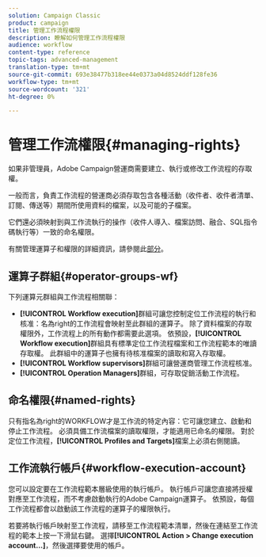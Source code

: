 ```yaml
---
solution: Campaign Classic
product: campaign
title: 管理工作流程權限
description: 瞭解如何管理工作流程權限
audience: workflow
content-type: reference
topic-tags: advanced-management
translation-type: tm+mt
source-git-commit: 693e38477b318ee44e0373a04d8524ddf128fe36
workflow-type: tm+mt
source-wordcount: '321'
ht-degree: 0%

---
```



# 管理工作流權限{#managing-rights}

如果非管理員，Adobe Campaign營運商需要建立、執行或修改工作流程的存取權。

一般而言，負責工作流程的營運商必須存取包含各種活動（收件者、收件者清單、訂閱、傳送等）期間所使用資料的檔案，以及可能的子檔案。

它們還必須映射到與工作流執行的操作（收件人導入、檔案訪問、融合、SQL指令碼執行等）一致的命名權限。

有關管理運算子和權限的詳細資訊，請參閱此[部分](../../platform/using/access-management.md)。

## 運算子群組{#operator-groups-wf}

下列運算元群組與工作流程相關聯：

* **[!UICONTROL Workflow execution]**&#x200B;群組可讓您控制定位工作流程的執行和核准：名為right的工作流程會映射至此群組的運算子。 除了資料檔案的存取權限外，工作流程上的所有動作都需要此選項。 依預設，**[!UICONTROL Workflow execution]**&#x200B;群組具有標準定位工作流程檔案和工作流程範本的唯讀存取權。 此群組中的運算子也擁有待核准檔案的讀取和寫入存取權。
* **[!UICONTROL Workflow supervisors]**&#x200B;群組可讓營運商管理工作流程核准。
* **[!UICONTROL Operation Managers]**&#x200B;群組，可存取促銷活動工作流程。

## 命名權限{#named-rights}

只有指名為right的WORKFLOW才是工作流的特定內容：它可讓您建立、啟動和停止工作流程。 必須具備工作流檔案的讀取權限，才能適用已命名的權限。 對於定位工作流程，**[!UICONTROL Profiles and Targets]**&#x200B;檔案上必須右側閱讀。

## 工作流執行帳戶{#workflow-execution-account}

您可以設定要在工作流程範本層級使用的執行帳戶。 執行帳戶可讓您直接將授權對應至工作流程，而不考慮啟動執行的Adobe Campaign運算子。 依預設，每個工作流程都會以啟動該工作流程的運算子的權限執行。

若要將執行帳戶映射至工作流程，請移至工作流程範本清單，然後在連結至工作流程的範本上按一下滑鼠右鍵。 選擇&#x200B;**[!UICONTROL Action > Change execution account...]**，然後選擇要使用的帳戶。
